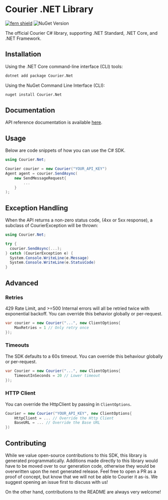 # Courier .NET Library

[![fern shield](https://img.shields.io/badge/%F0%9F%8C%BF-SDK%20generated%20by%20Fern-brightgreen)](https://github.com/fern-api/fern)
![NuGet Version](https://img.shields.io/nuget/v/Courier.Net)


The official Courier C# library, supporting .NET Standard, .NET Core, and .NET Framework.

## Installation

Using the .NET Core command-line interface (CLI) tools:

```sh
dotnet add package Courier.Net
```

Using the NuGet Command Line Interface (CLI):

```sh
nuget install Courier.Net
```

## Documentation

API reference documentation is available [here](https://courier.com/docs/rest).

## Usage

Below are code snippets of how you can use the C# SDK.

```csharp
using Courier.Net;

Courier courier = new Courier("YOUR_API_KEY")
Agent agent = courier.SendAsync(
    new SendMessageRequest{
        ...
    }
);
```

## Exception Handling
When the API returns a non-zero status code, (4xx or 5xx response),
a subclass of CourierException will be thrown:

```csharp
using Courier.Net;

try {
  courier.SendAsync(...);
} catch (CourierException e) {
  System.Console.WriteLine(e.Message)
  System.Console.WriteLine(e.StatusCode)
}
```

## Advanced

### Retries
429 Rate Limit, and >=500 Internal errors will all be
retried twice with exponential backoff. You can override this behavior
globally or per-request.

```csharp
var courier = new Courier("...", new ClientOptions{
    MaxRetries = 1 // Only retry once
});
```

### Timeouts
The SDK defaults to a 60s timeout. You can override this behaviour
globally or per-request.

```csharp
var Courier = new Courier("...", new ClientOptions{
    TimeoutInSeconds = 20 // Lower timeout
});
```

### HTTP Client
You can override the HttpClient by passing in `ClientOptions`.

```csharp
Courier = new Courier("YOUR_API_KEY", new ClientOptions{
    HttpClient = ... // Override the Http Client
    BaseURL = ... // Override the Base URL
})
```

## Contributing
While we value open-source contributions to this SDK, this library
is generated programmatically. Additions made directly to this library
would have to be moved over to our generation code, otherwise they would
be overwritten upon the next generated release. Feel free to open a PR as a
proof of concept, but know that we will not be able to Courier it as-is.
We suggest opening an issue first to discuss with us!

On the other hand, contributions to the README are always very welcome!
